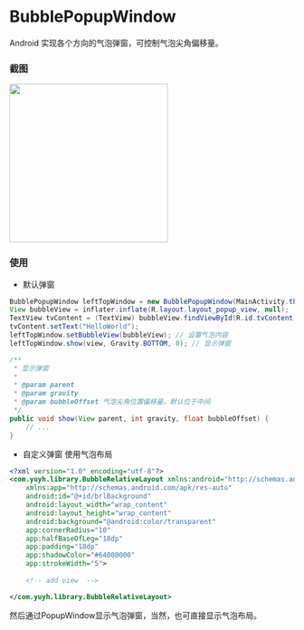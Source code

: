 # BubblePopupWindow
Android 实现各个方向的气泡弹窗，可控制气泡尖角偏移量。

### 截图
<img src="https://github.com/smuyyh/BubblePopupWindow/blob/master/screenshot/screen.png?raw=true" width=280/>

### 使用
- 默认弹窗
```java
BubblePopupWindow leftTopWindow = new BubblePopupWindow(MainActivity.this);
View bubbleView = inflater.inflate(R.layout.layout_popup_view, null);
TextView tvContent = (TextView) bubbleView.findViewById(R.id.tvContent);
tvContent.setText("HelloWorld");
leftTopWindow.setBubbleView(bubbleView); // 设置气泡内容
leftTopWindow.show(view, Gravity.BOTTOM, 0); // 显示弹窗
```
```java
/**
 * 显示弹窗
 *
 * @param parent
 * @param gravity
 * @param bubbleOffset 气泡尖角位置偏移量。默认位于中间
 */
public void show(View parent, int gravity, float bubbleOffset) {
    // ...
}
```
- 自定义弹窗
使用气泡布局
```xml
<?xml version="1.0" encoding="utf-8"?>
<com.yuyh.library.BubbleRelativeLayout xmlns:android="http://schemas.android.com/apk/res/android"
    xmlns:app="http://schemas.android.com/apk/res-auto"
    android:id="@+id/brlBackground"
    android:layout_width="wrap_content"
    android:layout_height="wrap_content"
    android:background="@android:color/transparent"
    app:cornerRadius="10"
    app:halfBaseOfLeg="18dp"
    app:padding="18dp"
    app:shadowColor="#64000000"
    app:strokeWidth="5">
    
    <!-- add view  -->

</com.yuyh.library.BubbleRelativeLayout>
```
然后通过PopupWindow显示气泡弹窗，当然，也可直接显示气泡布局。
